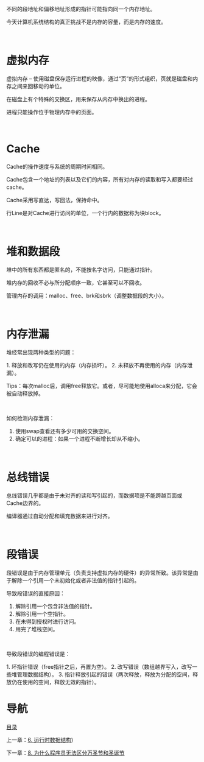 不同的段地址和偏移地址形成的指针可能指向同一个内存地址。

今天计算机系统结构的真正挑战不是内存的容量，而是内存的速度。

 

# 虚拟内存

虚拟内存 – 使用磁盘保存运行进程的映像，通过“页”的形式组织，页就是磁盘和内存之间来回移动的单位。

在磁盘上有个特殊的交换区，用来保存从内存中换出的进程。

进程只能操作位于物理内存中的页面。

 

# Cache

Cache的操作速度与系统的周期时间相同。

Cache包含一个地址的列表以及它们的内容，所有对内存的读取和写入都要经过cache。

Cache采用写直达，写回法，保持命中。

行Line是对Cache进行访问的单位，一个行内的数据称为块block。

 

# 堆和数据段

堆中的所有东西都是匿名的，不能按名字访问，只能通过指针。

堆内存的回收不必与所分配顺序一致，它甚至可以不回收。

管理内存的调用：malloc、free、brk和sbrk（调整数据段的大小）。

 

# 内存泄漏

堆经常出现两种类型的问题：

1. 释放和改写仍在使用的内存（内存损坏）。
2. 未释放不再使用的内存（内存泄漏）。

Tips：每次malloc后，调用free释放它。或者，尽可能地使用alloca来分配，它会被自动释放掉。

 

如何检测内存泄漏：

1. 使用swap查看还有多少可用的交换空间。
2. 确定可以的进程：如果一个进程不断增长却从不缩小。

 

# 总线错误

总线错误几乎都是由于未对齐的读和写引起的，而数据项是不能跨越页面或Cache边界的。

编译器通过自动分配和填充数据来进行对齐。

 

# 段错误

段错误是由于内存管理单元（负责支持虚拟内存的硬件）的异常所致。该异常是由于解除一个引用一个未初始化或者非法值的指针引起的。

导致段错误的直接原因：

1. 解除引用一个包含非法值的指针。
2. 解除引用一个空指针。
3. 在未得到授权时进行访问。
4. 用完了堆栈空间。

 

导致段错误的编程错误是：

1. 坏指针错误（free指针之后，再置为空）。
2. 改写错误（数组越界写入，改写一些堆管理数据结构）。
3. 指针释放引起的错误（两次释放，释放为分配的空间，释放仍在使用的空间，释放无效的指针）。



# 导航

[目录](README.md)

上一章：[6. 运行时数据结构](6. 运行时数据结构.md))

下一章：[8. 为什么程序员无法区分万圣节和圣诞节](8. 为什么程序员无法区分万圣节和圣诞节.md)